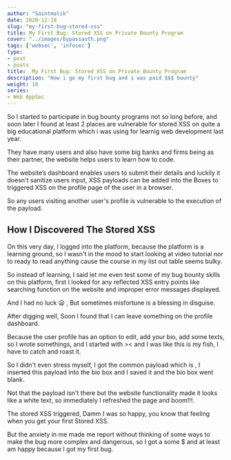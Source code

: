 ```yaml
---
author: "Saintmalik"
date: 2020-12-18
slug: "my-first-bug-stored-xss"
title: My First Bug: Stored XSS on Private Bounty Program
cover: "../images/bypassauth.png"
tags: ['websec', 'infosec']
type:
- post
- posts
title:  My First Bug: Stored XSS on Private Bounty Program
description: "How i go my first bug and i was paid $$$ bounty"
weight: 10
series: 
- Web AppSec
---
```


So I started to participate in bug bounty programs not so long before, and soon later I found at least 2 places are vulnerable for stored XSS on quite a big educational platform which i was using for learnig web development last year.

They have many users and also have some big banks and firms being as their partner, the website helps users to learn how to code.

The website’s dashboard enables users to submit their details and luckily it doesn't sanitize users input, XSS payloads can be added into the Boxes to triggered XSS on the profile page of the user in a browser.

So any users visiting another user's profile is vulnerable to the execution of the payload.

## How I Discovered The Stored XSS

On this very day, I logged into the platform, because the platform is a learning ground, so I wasn't in the mood to start looking at video tutorial nor to ready to read anything cause the course in my list out table seems bulky.

So instead of learning, I said let me even test some of my bug bounty skills on this platform, first I looked for any reflected XSS entry points like searching function on the website and improper error messages displayed.

And I had no luck 😦 , But sometimes misfortune is a blessing in disguise.

After digging well, Soon I found that I can leave something on the profile dashboard.

Because the user profile has an option to edit, add your bio, add some texts, so I wrote somethings, and I started with >< and I was like this is my fish, I have to catch and roast it.

So I didn't even stress myself, I got the common payload which is <script>alert(1)</script>, I inserted this payload into the bio box and I saved it and the bio box went blank.

Not that the payload isn't there but the website functionality made it looks like a white text, so immediately I refreshed the page and boom!!!.

The stored XSS triggered, Damm I was so happy, you know that feeling when you get your first Stored XSS.

But the anxiety in me made me report without thinking of some ways to make the bug more complex and dangerous, so I got a some $ and at least am happy because I got my first bug.

